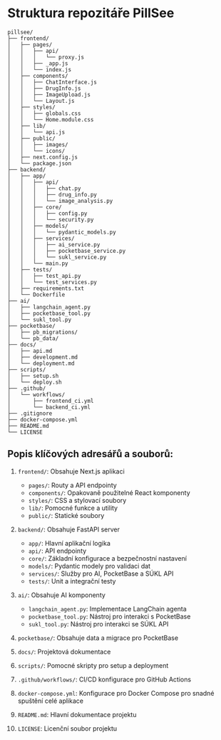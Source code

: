 # Struktura repozitáře PillSee

```
pillsee/
├── frontend/
│   ├── pages/
│   │   ├── api/
│   │   │   └── proxy.js
│   │   ├── _app.js
│   │   └── index.js
│   ├── components/
│   │   ├── ChatInterface.js
│   │   ├── DrugInfo.js
│   │   ├── ImageUpload.js
│   │   └── Layout.js
│   ├── styles/
│   │   ├── globals.css
│   │   └── Home.module.css
│   ├── lib/
│   │   └── api.js
│   ├── public/
│   │   ├── images/
│   │   └── icons/
│   ├── next.config.js
│   └── package.json
├── backend/
│   ├── app/
│   │   ├── api/
│   │   │   ├── chat.py
│   │   │   ├── drug_info.py
│   │   │   └── image_analysis.py
│   │   ├── core/
│   │   │   ├── config.py
│   │   │   └── security.py
│   │   ├── models/
│   │   │   └── pydantic_models.py
│   │   ├── services/
│   │   │   ├── ai_service.py
│   │   │   ├── pocketbase_service.py
│   │   │   └── sukl_service.py
│   │   └── main.py
│   ├── tests/
│   │   ├── test_api.py
│   │   └── test_services.py
│   ├── requirements.txt
│   └── Dockerfile
├── ai/
│   ├── langchain_agent.py
│   ├── pocketbase_tool.py
│   └── sukl_tool.py
├── pocketbase/
│   ├── pb_migrations/
│   └── pb_data/
├── docs/
│   ├── api.md
│   ├── development.md
│   └── deployment.md
├── scripts/
│   ├── setup.sh
│   └── deploy.sh
├── .github/
│   └── workflows/
│       ├── frontend_ci.yml
│       └── backend_ci.yml
├── .gitignore
├── docker-compose.yml
├── README.md
└── LICENSE
```

## Popis klíčových adresářů a souborů:

1. `frontend/`: Obsahuje Next.js aplikaci
   - `pages/`: Routy a API endpointy
   - `components/`: Opakovaně použitelné React komponenty
   - `styles/`: CSS a stylovací soubory
   - `lib/`: Pomocné funkce a utility
   - `public/`: Statické soubory

2. `backend/`: Obsahuje FastAPI server
   - `app/`: Hlavní aplikační logika
   - `api/`: API endpointy
   - `core/`: Základní konfigurace a bezpečnostní nastavení
   - `models/`: Pydantic modely pro validaci dat
   - `services/`: Služby pro AI, PocketBase a SÚKL API
   - `tests/`: Unit a integrační testy

3. `ai/`: Obsahuje AI komponenty
   - `langchain_agent.py`: Implementace LangChain agenta
   - `pocketbase_tool.py`: Nástroj pro interakci s PocketBase
   - `sukl_tool.py`: Nástroj pro interakci se SÚKL API

4. `pocketbase/`: Obsahuje data a migrace pro PocketBase

5. `docs/`: Projektová dokumentace

6. `scripts/`: Pomocné skripty pro setup a deployment

7. `.github/workflows/`: CI/CD konfigurace pro GitHub Actions

8. `docker-compose.yml`: Konfigurace pro Docker Compose pro snadné spuštění celé aplikace

9. `README.md`: Hlavní dokumentace projektu

10. `LICENSE`: Licenční soubor projektu

